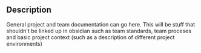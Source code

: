 ## Description
General project and team documentation can go here.
This will be stuff that shouldn't be linked up in obsidian such as team standards, team proceses and basic project context (such as a description of different project environments)